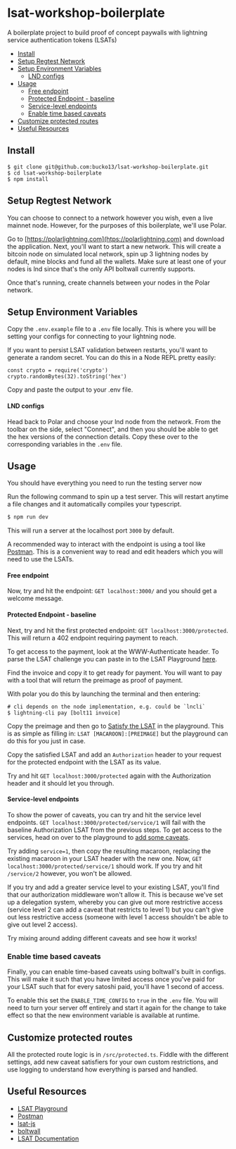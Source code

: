# lsat-workshop-boilerplate <!-- omit in toc -->

A boilerplate project to build proof of concept paywalls with lightning service authentication tokens (LSATs)

- [Install](#install)
- [Setup Regtest Network](#setup-regtest-network)
- [Setup Environment Variables](#setup-environment-variables)
    - [LND configs](#lnd-configs)
- [Usage](#usage)
    - [Free endpoint](#free-endpoint)
    - [Protected Endpoint - baseline](#protected-endpoint---baseline)
    - [Service-level endpoints](#service-level-endpoints)
  - [Enable time based caveats](#enable-time-based-caveats)
- [Customize protected routes](#customize-protected-routes)
- [Useful Resources](#useful-resources)

## Install

```shell
$ git clone git@github.com:bucko13/lsat-workshop-boilerplate.git
$ cd lsat-workshop-boilerplate
$ npm install
```

## Setup Regtest Network

You can choose to connect to a network however you wish, even a live mainnet
node. However, for the purposes of this boilerplate, we'll use Polar.

Go to [https://polarlightning.com](htps://polarlightning.com) and download the application.
Next, you'll want to start a new network. This will create a bitcoin node on simulated local network,
spin up 3 lightning nodes by default, mine blocks and fund all the wallets. Make sure
at least one of your nodes is lnd since that's the only API boltwall currently supports.

Once that's running, create channels between your nodes in the Polar network.

## Setup Environment Variables

Copy the `.env.example` file to a `.env` file locally. This is where you will be setting your
configs for connecting to your lightning node.

If you want to persist LSAT validation between restarts, you'll want to generate a random
secret. You can do this in a Node REPL pretty easily:

```node
const crypto = require('crypto')
crypto.randomBytes(32).toString('hex')
```

Copy and paste the output to your .env file.

#### LND configs

Head back to Polar and choose your lnd node from the network. From the toolbar
on the side, select "Connect", and then you should be able to get the hex versions
of the connection details. Copy these over to the corresponding variables in the `.env` file.

## Usage

You should have everything you need to run the testing server now

Run the following command to spin up a test server. This will restart
anytime a file changes and it automatically compiles your typescript.

```sh
$ npm run dev
```

This will run a server at the localhost port `3000` by default.

A recommended way to interact with the endpoint is using a tool like [Postman](https://www.postman.com/downloads/).
This is a convenient way to read and edit headers which you will need
to use the LSATs.

#### Free endpoint

Now, try and hit the endpoint: `GET localhost:3000/` and you should
get a welcome message.

#### Protected Endpoint - baseline

Next, try and hit the first protected endpoint: `GET localhost:3000/protected`.
This will return a 402 endpoint requiring payment to reach.

To get access to the payment, look at the WWW-Authenticate header.
To parse the LSAT challenge you can paste in to the LSAT Playground
[here](https://lsat-playground.vercel.app/#from-challenge).

Find the invoice and copy it to get ready for payment. You will want to
pay with a tool that will return the preimage as proof of payment.

With polar you do this by launching the terminal and then entering:

```shell
# cli depends on the node implementation, e.g. could be `lncli`
$ lightning-cli pay [bolt11 invoice]
```

Copy the preimage and then go to [Satisfy the LSAT](https://lsat-playground.vercel.app/#satisfy)
in the playground. This is as simple as filling in: `LSAT [MACAROON]:[PREIMAGE]`
but the playground can do this for you just in case.

Copy the satisfied LSAT and add an `Authorization` header to your request
for the protected endpoint with the LSAT as its value.

Try and hit `GET localhost:3000/protected` again with the Authorization header
and it should let you through.

#### Service-level endpoints

To show the power of caveats, you can try and hit the service level endpoints.
`GET localhost:3000/protected/service/1` will fail with the baseline Authorization
LSAT from the previous steps. To get access to the services, head on over
to the playground to [add some caveats](https://lsat-playground.vercel.app/#caveats).

Try adding `service=1`, then copy the resulting macaroon, replacing the existing
macaroon in your LSAT header with the new one. Now, `GET localhost:3000/protected/service/1`
should work. If you try and hit `/service/2` however, you won't be allowed.

If you try and add a greater service level to your existing LSAT, you'll find
that our authorization middleware won't allow it. This is because we've set up a delegation
system, whereby you can give out more restrictive access (service level 2 can add a
caveat that restricts to level 1) but you can't give out less restrictive access (someone
with level 1 access shouldn't be able to give out level 2 access).

Try mixing around adding different caveats and see how it works!

### Enable time based caveats

Finally, you can enable time-based caveats using boltwall's built in configs.
This will make it such that you have limited access once you've paid for your LSAT
such that for every satoshi paid, you'll have 1 second of access.

To enable this set the `ENABLE_TIME_CONFIG` to `true` in the `.env` file.
You will need to turn your server off entirely and start it again for the change
to take effect so that the new environment variable is available at runtime.

## Customize protected routes

All the protected route logic is in `/src/protected.ts`. Fiddle with the different settings,
add new caveat satisfiers for your own custom restrictions, and use logging to
understand how everything is parsed and handled.

## Useful Resources

- [LSAT Playground](https://lsat-playground.vercel.app/)
- [Postman](https://www.postman.com/downloads/)
- [lsat-js](https://github.com/Tierion/lsat-js)
- [boltwall](https://github.com/tierion/boltwall)
- [LSAT Documentation](https://lsat.tech/)
